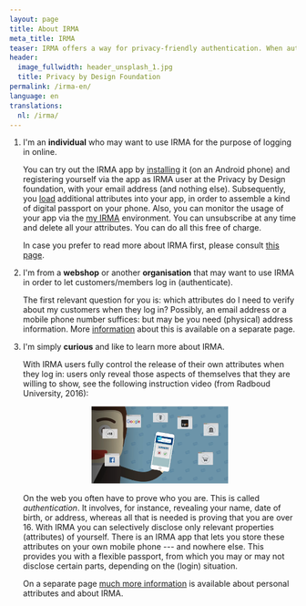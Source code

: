 ```yaml
---
layout: page
title: About IRMA
meta_title: IRMA
teaser: IRMA offers a way for privacy-friendly authentication. When authenticating the user reveals only relevant properties (attributes) of himself, using an IRMA app on his mobile phone. [This page is under construction.]
header:
  image_fullwidth: header_unsplash_1.jpg
  title: Privacy by Design Foundation
permalink: /irma-en/
language: en
translations:
  nl: /irma/
---
```


 1. I'm an **individual** who may want to use IRMA for the purpose of
    logging in online.

    You can try out the IRMA app by
    [installing](https://play.google.com/store/apps/details?id=org.irmacard.cardemu)
    it (on an Android phone) and registering yourself via the app as
    IRMA user at the Privacy by Design foundation, with your email
    address (and nothing else). Subsequently, you [load](/issuance)
    additional attributes into your app, in order to assemble a kind
    of digital passport on your phone. Also, you can monitor the usage
    of your app via the [my IRMA](/myirma) environment. You can
    unsubscribe at any time and delete all your attributes. You can do
    all this free of charge.

    In case you prefer to read more about IRMA first, please consult
    [this page](/irma-explanation).

 2. I'm from a **webshop** or another **organisation** that may want
    to use IRMA in order to let customers/members log in
    (authenticate).

    The first relevant question for you is: which attributes do I need
    to verify about my customers when they log in? Possibly, an email
    address or a mobile phone number suffices&#58; but may be you need
    (physical) address information. More [information](/irma-verifier)
    about this is available on a separate page.

 3. I'm simply **curious** and like to learn more about IRMA.

    With IRMA users fully control the release of their own attributes
    when they log in&#58; users only reveal those aspects of
    themselves that they are willing to show, see the following
    instruction video (from Radboud University, 2016)&#58;

    <p align="center"><a
    href="https://www.youtube.com/watch?v=q6IihEQFPys"><img
    src="../images/irma-video-screenshot.png" alt="IRMA video"
    style="width: 50%; height: 50%"/></a></p>

    On the web you often have to prove who you are. This is called
    *authentication*. It involves, for instance, revealing your name,
    date of birth, or address, whereas all that is needed is proving
    that you are over 16. With IRMA you can selectively disclose only
    relevant properties (attributes) of yourself. There is an IRMA app
    that lets you store these attributes on your own mobile phone ---
    and nowhere else. This provides you with a flexible passport, from
    which you may or may not disclose certain parts, depending on the
    (login) situation.

    On a separate page [much more information](/irma-explanation) is
    available about personal attributes and about IRMA.

